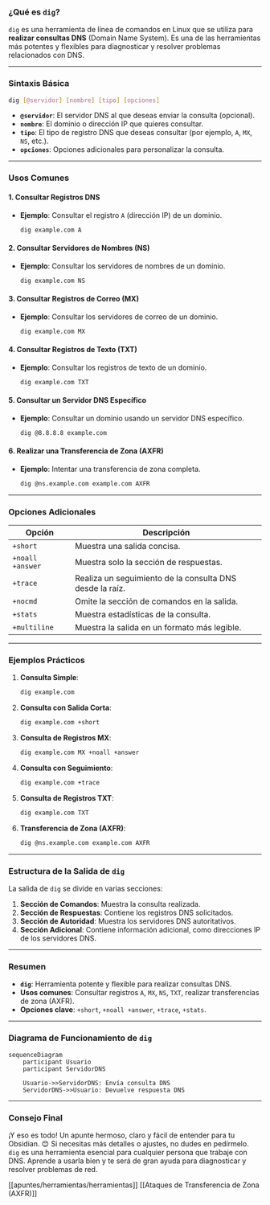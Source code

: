 ### **¿Qué es `dig`?**

`dig` es una herramienta de línea de comandos en Linux que se utiliza para **realizar consultas DNS** (Domain Name System). Es una de las herramientas más potentes y flexibles para diagnosticar y resolver problemas relacionados con DNS.

---

### **Sintaxis Básica**

```bash
dig [@servidor] [nombre] [tipo] [opciones]
```

- **`@servidor`**: El servidor DNS al que deseas enviar la consulta (opcional).
- **`nombre`**: El dominio o dirección IP que quieres consultar.
- **`tipo`**: El tipo de registro DNS que deseas consultar (por ejemplo, `A`, `MX`, `NS`, etc.).
- **`opciones`**: Opciones adicionales para personalizar la consulta.

---

### **Usos Comunes**

#### 1. **Consultar Registros DNS**
   - **Ejemplo**: Consultar el registro `A` (dirección IP) de un dominio.
     ```bash
     dig example.com A
     ```

#### 2. **Consultar Servidores de Nombres (NS)**
   - **Ejemplo**: Consultar los servidores de nombres de un dominio.
     ```bash
     dig example.com NS
     ```

#### 3. **Consultar Registros de Correo (MX)**
   - **Ejemplo**: Consultar los servidores de correo de un dominio.
     ```bash
     dig example.com MX
     ```

#### 4. **Consultar Registros de Texto (TXT)**
   - **Ejemplo**: Consultar los registros de texto de un dominio.
     ```bash
     dig example.com TXT
     ```

#### 5. **Consultar un Servidor DNS Específico**
   - **Ejemplo**: Consultar un dominio usando un servidor DNS específico.
     ```bash
     dig @8.8.8.8 example.com
     ```

#### 6. **Realizar una Transferencia de Zona (AXFR)**
   - **Ejemplo**: Intentar una transferencia de zona completa.
     ```bash
     dig @ns.example.com example.com AXFR
     ```

---

### **Opciones Adicionales**

| Opción | Descripción                                                                 |
|--------|-----------------------------------------------------------------------------|
| `+short` | Muestra una salida concisa.                                                |
| `+noall +answer` | Muestra solo la sección de respuestas.                                     |
| `+trace` | Realiza un seguimiento de la consulta DNS desde la raíz.                   |
| `+nocmd` | Omite la sección de comandos en la salida.                                 |
| `+stats` | Muestra estadísticas de la consulta.                                       |
| `+multiline` | Muestra la salida en un formato más legible.                               |

---

### **Ejemplos Prácticos**

1. **Consulta Simple**:
   ```bash
   dig example.com
   ```

2. **Consulta con Salida Corta**:
   ```bash
   dig example.com +short
   ```

3. **Consulta de Registros MX**:
   ```bash
   dig example.com MX +noall +answer
   ```

4. **Consulta con Seguimiento**:
   ```bash
   dig example.com +trace
   ```

5. **Consulta de Registros TXT**:
   ```bash
   dig example.com TXT
   ```

6. **Transferencia de Zona (AXFR)**:
   ```bash
   dig @ns.example.com example.com AXFR
   ```

---

### **Estructura de la Salida de `dig`**

La salida de `dig` se divide en varias secciones:

1. **Sección de Comandos**: Muestra la consulta realizada.
2. **Sección de Respuestas**: Contiene los registros DNS solicitados.
3. **Sección de Autoridad**: Muestra los servidores DNS autoritativos.
4. **Sección Adicional**: Contiene información adicional, como direcciones IP de los servidores DNS.

---

### **Resumen**

- **`dig`**: Herramienta potente y flexible para realizar consultas DNS.
- **Usos comunes**: Consultar registros `A`, `MX`, `NS`, `TXT`, realizar transferencias de zona (AXFR).
- **Opciones clave**: `+short`, `+noall +answer`, `+trace`, `+stats`.

---

### **Diagrama de Funcionamiento de `dig`**

```mermaid
sequenceDiagram
    participant Usuario
    participant ServidorDNS

    Usuario->>ServidorDNS: Envía consulta DNS
    ServidorDNS->>Usuario: Devuelve respuesta DNS
```

---

### **Consejo Final**
¡Y eso es todo! Un apunte hermoso, claro y fácil de entender para tu Obsidian. 😊 Si necesitas más detalles o ajustes, no dudes en pedírmelo.
`dig` es una herramienta esencial para cualquier persona que trabaje con DNS. Aprende a usarla bien y te será de gran ayuda para diagnosticar y resolver problemas de red.

[[apuntes/herramientas/herramientas]]
[[Ataques de Transferencia de Zona (AXFR)]]